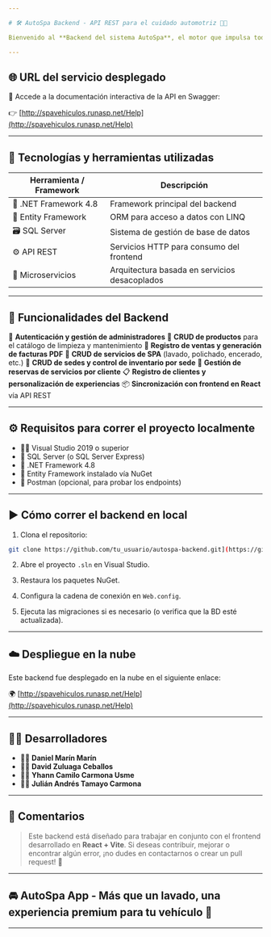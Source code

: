 ```yaml
---

# 🛠️ AutoSpa Backend - API REST para el cuidado automotriz 🚗🧼

Bienvenido al **Backend del sistema AutoSpa**, el motor que impulsa toda la lógica de negocio del SPA de vehículos. Este backend permite administrar productos, servicios, sedes, reservas, usuarios, inventarios y mucho más, a través de un conjunto de microservicios robustos, seguros y escalables.

---
```


## 🌐 URL del servicio desplegado

📡 Accede a la documentación interactiva de la API en Swagger:

👉 [http://spavehiculos.runasp.net/Help](http://spavehiculos.runasp.net/Help)

---

## 🧠 Tecnologías y herramientas utilizadas

| Herramienta / Framework      | Descripción                                   |
| ---------------------------- | --------------------------------------------- |
| 🧱 .NET Framework 4.8        | Framework principal del backend               |
| 🧩 Entity Framework          | ORM para acceso a datos con LINQ              |
| 🗃️ SQL Server               | Sistema de gestión de base de datos           |
| ⚙️ API REST                  | Servicios HTTP para consumo del frontend      |
| 🧩 Microservicios            | Arquitectura basada en servicios desacoplados |

---

## 🚀 Funcionalidades del Backend

🔐 **Autenticación y gestión de administradores**
🛒 **CRUD de productos** para el catálogo de limpieza y mantenimiento
🧾 **Registro de ventas y generación de facturas PDF**
🧽 **CRUD de servicios de SPA** (lavado, polichado, encerado, etc.)
📍 **CRUD de sedes y control de inventario por sede**
📆 **Gestión de reservas de servicios por cliente**
📋 **Registro de clientes y personalización de experiencias**
📦 **Sincronización con frontend en React** vía API REST

---

## ⚙️ Requisitos para correr el proyecto localmente

* 🧑‍💻 Visual Studio 2019 o superior
* 💾 SQL Server (o SQL Server Express)
* 🧱 .NET Framework 4.8
* 🧩 Entity Framework instalado vía NuGet
* 🔧 Postman (opcional, para probar los endpoints)

---

## ▶️ Cómo correr el backend en local

1. Clona el repositorio:

```bash
git clone https://github.com/tu_usuario/autospa-backend.git](https://github.com/Dazzlm/SpaVehiculosBE.git
```

2. Abre el proyecto `.sln` en Visual Studio.

3. Restaura los paquetes NuGet.

4. Configura la cadena de conexión en `Web.config`.

5. Ejecuta las migraciones si es necesario (o verifica que la BD esté actualizada).
---

## ☁️ Despliegue en la nube

Este backend fue desplegado en la nube en el siguiente enlace:

🌍 [http://spavehiculos.runasp.net/Help](http://spavehiculos.runasp.net/Help)

---

## 👨‍💻 Desarrolladores

* 🧑‍💻 **Daniel Marín Marín**
* 🧑‍💻 **David Zuluaga Ceballos**
* 🧑‍💻 **Yhann Camilo Carmona Usme**
* 🧑‍💻 **Julián Andrés Tamayo Carmona**

---

## 💬 Comentarios

> Este backend está diseñado para trabajar en conjunto con el frontend desarrollado en **React + Vite**.
> Si deseas contribuir, mejorar o encontrar algún error, ¡no dudes en contactarnos o crear un pull request! 🙌

---

## 🚘 AutoSpa App - Más que un lavado, una experiencia premium para tu vehículo 💎

---

